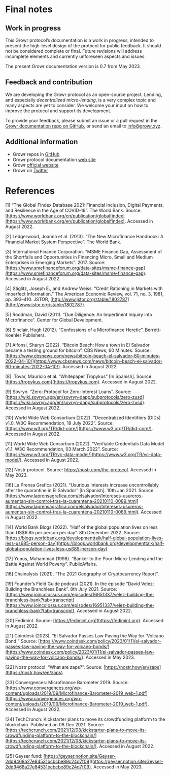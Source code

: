 # Final notes

## Work in progress

This Growr protocol’s documentation is a work in progress, intended to present the high-level design of the protocol for public feedback. It should not be considered complete or final. Future revisions will address incomplete elements and currently unforeseen aspects and issues.

The present Growr documentation version is 0.7 from May 2023.

## Feedback and contribution

We are developing the Growr protocol as an open-source project. Lending, and especially _decentralized micro-lending_, is a very complex topic and many aspects are yet to consider. We welcome your input on how to improve the protocol and support its development.

To provide your feedback, please submit an issue or a pull request in the [Growr documentation repo on GitHub](https://github.com/growr-xyz/growr-documentation/), or send an email to [info@growr.xyz](mailto:info@growr.xyz).

## Additional information

- Growr repos in [GitHub](https://github.com/growr-xyz)
- Growr protocol documentation [web site](https://growr-xyz.github.io/growr-documentation)
- Growr [official website](https://www.growr.xyz/)
- Growr on [Twitter](https://www.twitter.com/growrxyz)

<div style="page-break-after: always;"></div>

# References

<div class="refs">

<a name="ref1"></a>[1] “The Global Findex Database 2021: Financial Inclusion, Digital Payments, and Resilience in the Age of COVID-19”. The World Bank. Source: [https://www.worldbank.org/en/publication/globalfindex](https://www.worldbank.org/en/publication/globalfindex). Accessed in August 2022.

<a name="ref2"></a>[2] Ledgerwood, Joanna et al. (2013). “The New Microfinance Handbook: A Financial Market System Perspective”. The World Bank.

<a name="ref3"></a>[3] International Finance Corporation. “MSME Finance Gap, Assessment of the Shortfalls and Opportunities in Financing Micro, Small and Medium Enterprises in Emerging Markets”. 2017. Source: [https://www.smefinanceforum.org/data-sites/msme-finance-gap](https://www.smefinanceforum.org/data-sites/msme-finance-gap). Accessed in August 2022.

<a name="ref4"></a>[4] Stiglitz, Joseph E., and Andrew Weiss. “Credit Rationing in Markets with Imperfect Information.” The American Economic Review, vol. 71, no. 3, 1981, pp. 393–410. JSTOR, [http://www.jstor.org/stable/1802787](http://www.jstor.org/stable/1802787).

<a name="ref5"></a>[5] Roodman, David (2011). “Due Diligence: An Impertinent Inquiry into Microfinance”. Center for Global Development.

<a name="ref6"></a>[6] Sinclair, Hugh (2012). “Confessions of a Microfinance Heretic”. Berrett-Koehler Publishers.

<a name="ref7"></a>[7] Alfonsi, Sharyn (2022). “Bitcoin Beach: How a town in El Salvador became a testing ground for bitcoin”. CBS News, 60 Minutes. Source: [https://www.cbsnews.com/news/bitcoin-beach-el-salvador-60-minutes-2022-04-10/](https://www.cbsnews.com/news/bitcoin-beach-el-salvador-60-minutes-2022-04-10/). Accessed in August 2022.

<a name="ref8"></a>[8]. Tovar, Mauricio et al. “Whitepaper Tropykus” [In Spanish]. Source: [https://tropykus.com](https://tropykus.com). Accessed in August 2022.

<a name="ref9"></a>[9] Sovryn. “Zero: Protocol for Zero-Interest Loans”. Source: [https://wiki.sovryn.app/en/sovryn-dapp/subprotocols/zero-zusd](https://wiki.sovryn.app/en/sovryn-dapp/subprotocols/zero-zusd). Accessed in August 2022.

<a name="ref10"></a>[10] World Wide Web Consortium (2022). “Decentralized Identifiers (DIDs) v1.0. W3C Recommendation, 19 July 2022”. Source: [https://www.w3.org/TR/did-core/](https://www.w3.org/TR/did-core/). Accessed in August 2022.

<a name="ref11"></a>[11] World Wide Web Consortium (2022). “Verifiable Credentials Data Model v1.1. W3C Recommendation, 03 March 2022”. Source: [https://www.w3.org/TR/vc-data-model/](https://www.w3.org/TR/vc-data-model/). Accessed in August 2022.

<a name="ref12"></a>[12] Nostr protocol. Source: https://nostr.com/the-protocol. Accessed in May 2023.

<a name="ref13"></a>[16] La Prensa Grafica (2021). “Usurious interests increase uncontrollably after the quarantine in El Salvador” [In Spanish]. 10th Jan 2021. Source: [https://www.laprensagrafica.com/elsalvador/Intereses-usureros-aumentan-sin-control-tras-la-cuarentena-20210110-0089.html](https://www.laprensagrafica.com/elsalvador/Intereses-usureros-aumentan-sin-control-tras-la-cuarentena-20210110-0089.html). Accessed in August 2022.

<a name="ref14"></a>[14] World Bank Blogs (2022). “Half of the global population lives on less than US$6.85 per person per day”. 8th December 2022. Source: [https://blogs.worldbank.org/developmenttalk/half-global-population-lives-less-us685-person-day](https://blogs.worldbank.org/developmenttalk/half-global-population-lives-less-us685-person-day)

<a name="ref17"></a>[17] Yunus, Muhammad (1998). “Banker to the Poor: Micro-Lending and the Battle Against World Poverty”. PublicAffairs.

<a name="ref18"></a>[18] Chainalysis (2021). “The 2021 Geography of Cryptocurrency Report”.

<a name="ref19"></a>[19] Founder’s Field Guide podcast (2021). In the episode “David Velez: Building the Branchless Bank”. 8th July 2021. Source: [https://www.joincolossus.com/episodes/16951337/velez-building-the-branchless-bank?tab=transcript](https://www.joincolossus.com/episodes/16951337/velez-building-the-branchless-bank?tab=transcript). Accessed in August 2022.

<a name="ref20"></a>[20] Fedimint. Source: [https://fedimint.org](https://fedimint.org). Accessed in August 2022.

<a name="ref21"></a>[21] Coindesk (2023). “El Salvador Passes Law Paving the Way for 'Volcano Bond'” Source: [https://www.coindesk.com/policy/2023/01/11/el-salvador-passes-law-paving-the-way-for-volcano-bonds/](https://www.coindesk.com/policy/2023/01/11/el-salvador-passes-law-paving-the-way-for-volcano-bonds/). Accessed in May 2023.

<a name="ref22"></a>[22] Nostr protocol. “What are zaps?”. Source: [https://nostr.how/en/zaps](https://nostr.how/en/zaps)

<a name="ref23"></a>[23] Convergences: Microfinance Barometer 2019. Source: [https://www.convergences.org/wp-content/uploads/2019/09/Microfinance-Barometer-2019_web-1.pdf](https://www.convergences.org/wp-content/uploads/2019/09/Microfinance-Barometer-2019_web-1.pdf). Accessed in August 2022.

<a name="ref24"></a>[24] TechCrunch: Kickstarter plans to move its crowdfunding platform to the blockchain. Published on 08 Dec 2021. Source: [https://techcrunch.com/2021/12/08/kickstarter-plans-to-move-its-crowdfunding-platform-to-the-blockchain/](https://techcrunch.com/2021/12/08/kickstarter-plans-to-move-its-crowdfunding-platform-to-the-blockchain/). Accessed in August 2022.

<a name="ref25"></a>[25] Geyser fund: [https://geyser.notion.site/Geyser-2dd9468a27e84531bcbcbe89c24d7f09](https://geyser.notion.site/Geyser-2dd9468a27e84531bcbcbe89c24d7f09). Accessed in May 2023.

</div>
